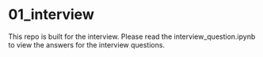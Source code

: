 # 01_interview

This repo is built for the interview. Please read the interview_question.ipynb to view the answers for the interview questions.

